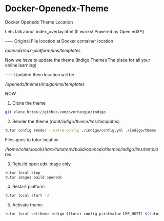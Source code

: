 # Docker-Openedx-Theme

Docker Openedx Theme Location 

Lets talk about index_overlay.html (It works! Powered by Open edX®)

---- Original File location at Docker container location 

_openedx/edx-platform/lms/templates_

Now we have to update the theme (Indigo Theme)(The place for all your online learning)

---- Updated them location will be 

_/openedx/themes/indigo/lms/templates_

NOW

1. Clone the theme 

```bash
git clone https://github.com/overhangio/indigo
```
2. Render the theme (_rohit/indigo/theme/lms/templates_)
```bash
tutor config render --extra-config ./indigo/config.yml ./indigo/theme "$(tutor config printroot)/env/build/openedx/themes/indigo"
```
Files goes to tutor location 

_/home/rohit/.local/share/tutor/env/build/openedx/themes/indigo/lms/templates_

3. Rebuild open edx image only 
```bash
tutor local stop
tutor images build openedx
```
4.  Restart platform
```bash
tutor local start -d
```
5. Activate theme
```bash
tutor local settheme indigo $(tutor config printvalue LMS_HOST) $(tutor config printvalue CMS_HOST)
```
